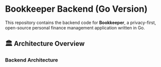 # Bookkeeper Backend (Go Version)

This repository contains the backend code for **Bookkeeper**, a privacy-first, open-source personal finance management application written in Go.

## 🏛️ Architecture Overview

### Backend Architecture
